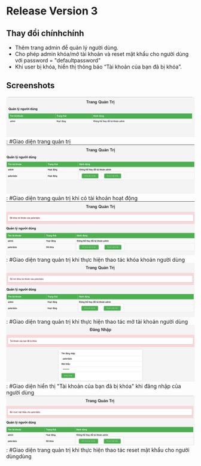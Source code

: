 # Release Version 3

## Thay đổi chínhchính
- Thêm trang admin để quản lý người dùng.
- Cho phép admin khóa/mở tài khoản và reset mật khẩu cho người dùng với password = "defaultpassword"
- Khi user bị khóa, hiển thị thông báo “Tài khoản của bạn đã bị khóa”.

## Screenshots
![alt text](image-4.png): #Giao diện trang quản trị
![alt text](image-5.png): #Giao diện trang quản trị khi có tài khoản hoạt động
![alt text](image-6.png): #Giao diện trang quản trị khi thực hiện thao tác khóa khoản người dùng
![alt text](image-7.png): #Giao diện trang quản trị khi thực hiện thao tác mở tài khoản người dùng
![alt text](image-8.png): #Giao diện hiển thị "Tài khoản của bạn đã bị khóa" khi đăng nhập của người dùng
![alt text](image-9.png): #Giao diện trang quản trị khi thực hiện thao tác reset mật khẩu cho người dùngdùng

